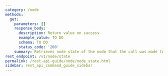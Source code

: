 ```yaml
---
category: /node
methods:
  get:
    parameters: []
    response_body:
      description: Return value on success
      example_value: TO DO
      schema: TO DO
      status_code: '200'
    summary: Retrieves node state of the node that the call was made to.
rest_endpoint: /v1/node/state
permalink: /rest-api-guide/node/node_state.html
sidebar: rest_api_command_guide_sidebar
---
```

